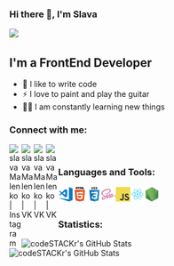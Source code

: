 ### Hi there 👋, I'm Slava

![](https://komarev.com/ghpvc/?username=slavaMalenko)

## I'm a FrontEnd Developer
- 💪 I like to write code
- ⚡ I love to paint and play the guitar
- 🤹🏽 I am constantly learning new things

### Connect with me:

[<img align="left" alt="slavaMalenko | Instagram" width="22px" src="https://cdn.jsdelivr.net/npm/simple-icons@v3/icons/instagram.svg" />][instagram]
[<img align="left" alt="slavaMalenko | VK" width="22px" src="https://cdn.jsdelivr.net/npm/simple-icons@v3/icons/vk.svg" />][vk]
[<img align="left" alt="slavaMalenko | VK" width="22px" src="https://cdn.jsdelivr.net/npm/simple-icons@v3/icons/telegram.svg" />][telegram]
[<img align="left" alt="slavaMalenko | VK" width="22px" src="https://cdn.jsdelivr.net/npm/simple-icons@v3/icons/whatsapp.svg" />][WhatsApp]


<br />

### Languages and Tools:

<img align="left" alt="Visual Studio Code" width="26px" src="https://raw.githubusercontent.com/github/explore/80688e429a7d4ef2fca1e82350fe8e3517d3494d/topics/visual-studio-code/visual-studio-code.png" />
<img align="left" alt="HTML5" width="26px" src="https://raw.githubusercontent.com/github/explore/80688e429a7d4ef2fca1e82350fe8e3517d3494d/topics/html/html.png" />
<img align="left" alt="CSS3" width="26px" src="https://raw.githubusercontent.com/github/explore/80688e429a7d4ef2fca1e82350fe8e3517d3494d/topics/css/css.png" />
<img align="left" alt="Sass" width="26px" src="https://raw.githubusercontent.com/github/explore/80688e429a7d4ef2fca1e82350fe8e3517d3494d/topics/sass/sass.png" />
<img align="left" alt="JavaScript" width="26px" src="https://raw.githubusercontent.com/github/explore/80688e429a7d4ef2fca1e82350fe8e3517d3494d/topics/javascript/javascript.png" />
<img align="left" alt="React" width="26px" src="https://raw.githubusercontent.com/github/explore/80688e429a7d4ef2fca1e82350fe8e3517d3494d/topics/react/react.png" />
<img align="left" alt="Node.js" width="26px" src="https://raw.githubusercontent.com/github/explore/80688e429a7d4ef2fca1e82350fe8e3517d3494d/topics/nodejs/nodejs.png" />


<br />
<br />

### Statistics:

<img align="left" alt="codeSTACKr's GitHub Stats" src="https://github-readme-stats.vercel.app/api/top-langs/?username=slavaMalenko&langs_count=8&layout=compact" />
<br />
<img align="left" alt="codeSTACKr's GitHub Stats" src="https://github-readme-stats.vercel.app/api?username=slavaMalenko&show_icons=true" />


[instagram]: https://www.instagram.com/fromcky18/
[vk]: https://vk.com/id437574824
[telegram]: https://t.me/slavaMalenko
[WhatsApp]: https://wa.me/qr/XWI7MH7GQW7IL1
